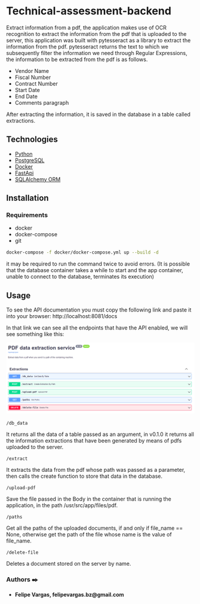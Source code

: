 # Technical-assessment-backend

Extract information from a pdf, the application makes use of OCR recognition to extract the information from the pdf that is uploaded to the server, this application was built with pytesseract as a library to extract the information from the pdf. pytesseract returns the text to which we subsequently filter the information we need through Regular Expressions, the information to be extracted from the pdf is as follows.

* Vendor Name
* Fiscal Number
* Contract Number
* Start Date
* End Date
* Comments paragraph

After extracting the information, it is saved in the database in a table called extractions.

## Technologies
* [Python](https://www.python.org/)
* [PostgreSQL](https://www.postgresql.org/)
* [Docker](https://www.docker.com/)
* [FastApi](https://fastapi.tiangolo.com/)
* [SQLAlchemy ORM](https://www.sqlalchemy.org/)

## Installation

### Requirements
* docker
* docker-compose
* git

```bash
docker-compose -f docker/docker-compose.yml up --build -d
```
it may be required to run the command twice to avoid errors. (It is possible that the database container takes a while to start and the app container, unable to connect to the database, terminates its execution)

## Usage
To see the API documentation you must copy the following link and paste it into your browser:
http://localhost:8081/docs

In that link we can see all the endpoints that have the API enabled, we will see something like this:

<img src="https://github.com/felipevargas-bz/felipevargas-bz/blob/main/example-pdf-app.png" border="0" alt="aguila-imagen-animada-0035" />


```
/db_data
```
It returns all the data of a table passed as an argument, in v0.1.0 it returns all the information extractions that have been generated by means of pdfs uploaded to the server.

```
/extract
```
It extracts the data from the pdf whose path was passed as a parameter, then calls the create function to store that data in the database.

```
/upload-pdf
```
Save the file passed in the Body in the container that is running the application, in the path /usr/src/app/files/pdf.

```
/paths
```
Get all the paths of the uploaded documents, if and only if file_name == None, otherwise get the path of the file whose name is the value of file_name.

```
/delete-file
```
Deletes a document stored on the server by name.

### Authors :black_nib:
* __Felipe Vargas, felipevargas.bz@gmail.com__
